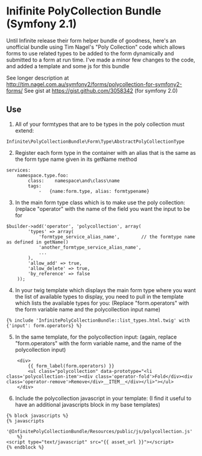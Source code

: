 
Inifinite PolyCollection Bundle (Symfony 2.1)
================================

Until Infinite release their form helper bundle of goodness, here's an unofficial bundle using Tim Nagel's "Poly
Collection" code which allows forms to use related types to be added to the form dynamically and submitted to a form
at run time. I've made a minor few changes to the code, and added a template and some js for this bundle

See longer description at http://tim.nagel.com.au/symfony2/forms/polycollection-for-symfony2-forms/
See gist at https://gist.github.com/3058342 (for symfony 2.0)

Use
-----

1. All of your formtypes that are to be types in the poly collection must extend:
```
Infinite\PolyCollectionBundle\Form\Type\AbstractPolyCollectionType
```

2. Register each form type in the container with an alias that is the same as the form type name given in its getName
method

```
services:
    namespace.type.foo:
        class:    namespace\and\class\name
        tags:
            -   {name:form.type, alias: formtypename}
```

3. In the main form type class which is to make use the poly collection: (replace "operator" with the name of the field
you want the input to be for
```
$builder->add('operator', 'polycollection', array(
        'types' => array(
            'formtype_service_alias_name',        // the formtype name as defined in getName()
            'another_formtype_service_alias_name',
            ...
        ),
        'allow_add' => true,
        'allow_delete' => true,
        'by_reference' => false
    ));
```

4. In your twig template which displays the main form type where you want the list of available types to display, you
need to pull in the template which lists the available types for you:
(Replace "form.operators" with the form variable name and the polycollection input name)
```
{% include 'InfinitePolyCollectionBundle::list_types.html.twig' with {'input': form.operators} %}
```

5. In the same template, for the polycollection input: (again, replace "form.operators" with the form variable name, and
the name of the polycollection input)

```
    <div>
        {{ form_label(form.operators) }}
        <ul class="polycollection" data-prototype="<li class='polycollection-item'><div class='operator-fold'>Fold</div><div class='operator-remove'>Remove</div>__ITEM__</div></li>"></ul>
    </div>
```

6. Include the polycollection javascript in your template: (I find it useful to have an additional javascripts block in
my base templates)
```
{% block javascripts %}
{% javascripts
        '@InfinitePolyCollectionBundle/Resources/public/js/polycollection.js'
    %}
<script type="text/javascript" src="{{ asset_url }}"></script>
{% endblock %}
```
